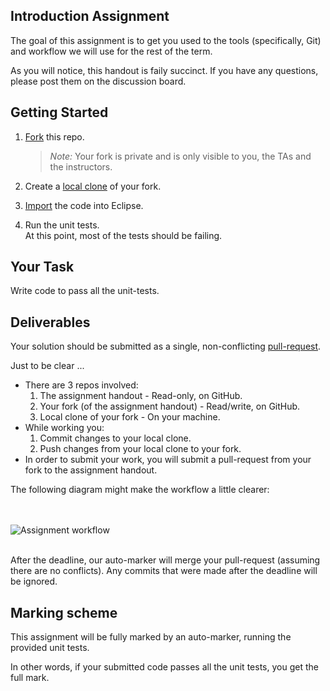 ## Introduction Assignment

The goal of this assignment is to get you used to the tools (specifically, Git) and workflow 
we will use for the rest of the term.

As you will notice, this handout is faily succinct.
If you have any questions, please post them on the discussion board.


## Getting Started

 1. [Fork][github-fork] this repo.

     > _Note:_ Your fork is private and is only visible to you, the TAs and the instructors.

 2. Create a [local clone](https://help.github.com/articles/fork-a-repo/#step-2-create-a-local-clone-of-your-fork) of your fork.

 3. [Import](https://www.google.com/search?q=eclipse+import+existing+project&oq=eclipse+import+existing+project) the code into Eclipse.
 
 4. Run the unit tests.          
    At this point, most of the tests should be failing.


## Your Task

Write code to pass all the unit-tests.


## Deliverables

Your solution should be submitted as a single, non-conflicting [pull-request][github-pull-requests].

Just to be clear ...

 * There are 3 repos involved:
   1. The assignment handout - Read-only, on GitHub.
   2. Your fork (of the assignment handout) - Read/write, on GitHub.
   3. Local clone of your fork - On your machine.
 * While working you:
   1. Commit changes to your local clone.
   2. Push changes from your local clone to your fork.
 * In order to submit your work, you will submit a pull-request from your fork to the assignment handout.
  
The following diagram might make the workflow a little clearer:

<br /><br />
![Assignment workflow](http://csc301-fall-2015.github.io/static-resources/img/CSC301-assignment-workflow.png)
<br /><br />

After the deadline, our auto-marker will merge your pull-request (assuming there are no conflicts).
Any commits that were made after the deadline will be ignored.


## Marking scheme

This assignment will be fully marked by an auto-marker, running the provided unit tests.

In other words, if your submitted code passes all the unit tests, you get the full mark.

[github-issues]: https://guides.github.com/features/issues/
[github-guides]: https://guides.github.com/ "GitHub guides"
[github-fork]: https://guides.github.com/activities/forking/ "Guide to GitHub fork"
[github-pull-requests]: https://help.github.com/articles/using-pull-requests/ "Guide to GitHub Pull-Requests"

